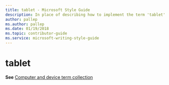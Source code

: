 ```yaml
---
title: tablet - Microsoft Style Guide
description: In place of describing how to implement the term 'tablet' in Microsoft content, this article provides a link to the computer and device term collection topic.
author: pallep
ms.author: pallep
ms.date: 01/19/2018
ms.topic: contributor-guide
ms.service: microsoft-writing-style-guide
---
```


# tablet

**See** [Computer and device term collection](~/a-z-word-list-term-collections/term-collections/computer-device-terms.md)
